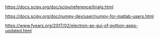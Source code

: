 https://docs.scipy.org/doc/scipy/reference/linalg.html

https://docs.scipy.org/doc/numpy-dev/user/numpy-for-matlab-users.html

https://www.fyears.org/2017/02/electron-as-gui-of-python-apps-updated.html
